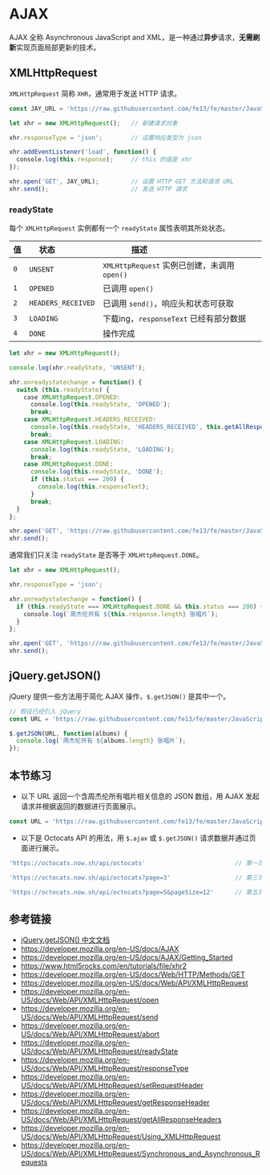 # AJAX

AJAX 全称 Asynchronous JavaScript and XML，是一种通过**异步**请求，**无需刷新**实现页面局部更新的技术。

## XMLHttpRequest
`XMLHttpRequest` 简称 `XHR`，通常用于发送 HTTP 请求。

```javascript
const JAY_URL = 'https://raw.githubusercontent.com/fe13/fe/master/JavaScript/AJAX/json/jay.json';

let xhr = new XMLHttpRequest();   // 新建请求对象

xhr.responseType = 'json';        // 设置响应类型为 json

xhr.addEventListener('load', function() {
  console.log(this.response);     // this 的值是 xhr
});

xhr.open('GET', JAY_URL);         // 设置 HTTP GET 方法和请求 URL
xhr.send();                       // 发送 HTTP 请求
```

### readyState
每个 `XMLHttpRequest` 实例都有一个 `readyState` 属性表明其所处状态。

| 值  | 状态                | 描述                                       |
|-----|--------------------|-------------------------------------------|
| `0` | `UNSENT`           | `XMLHttpRequest` 实例已创建，未调用 `open()` |
| `1` | `OPENED`           | 已调用 `open()`                            |
| `2` | `HEADERS_RECEIVED` | 已调用 `send()`，响应头和状态可获取            |
| `3` | `LOADING`          | 下载ing，`responseText` 已经有部分数据        |
| `4` | `DONE`             | 操作完成                                    |

```javascript
let xhr = new XMLHttpRequest();

console.log(xhr.readyState, 'UNSENT');

xhr.onreadystatechange = function() {
  switch (this.readyState) {
    case XMLHttpRequest.OPENED:
      console.log(this.readyState, 'OPENED');
      break;
    case XMLHttpRequest.HEADERS_RECEIVED:
      console.log(this.readyState, 'HEADERS_RECEIVED', this.getAllResponseHeaders());
      break;
    case XMLHttpRequest.LOADING:
      console.log(this.readyState, 'LOADING');
      break;
    case XMLHttpRequest.DONE:
      console.log(this.readyState, 'DONE');
      if (this.status === 200) {
        console.log(this.responseText);
      }
      break;
  }    
};

xhr.open('GET', 'https://raw.githubusercontent.com/fe13/fe/master/JavaScript/AJAX/json/jay.json');
xhr.send();
```
通常我们只关注 `readyState` 是否等于 `XMLHttpRequest.DONE`。
```javascript
let xhr = new XMLHttpRequest();

xhr.responseType = 'json';

xhr.onreadystatechange = function() {
  if (this.readyState === XMLHttpRequest.DONE && this.status === 200) {
    console.log(`周杰伦共有 ${this.response.length} 张唱片`);
  }
};

xhr.open('GET', 'https://raw.githubusercontent.com/fe13/fe/master/JavaScript/AJAX/json/jay.albums.json')
xhr.send();
```
## jQuery.getJSON()
jQuery 提供一些方法用于简化 AJAX 操作，`$.getJSON()` 是其中一个。
```javascript
// 假设已经引入 jQuery
const URL = 'https://raw.githubusercontent.com/fe13/fe/master/JavaScript/AJAX/json/jay.albums.json';

$.getJSON(URL, function(albums) {
  console.log(`周杰伦共有 ${albums.length} 张唱片`);
});
```


## 本节练习
* 以下 URL 返回一个含周杰伦所有唱片相关信息的 JSON 数组，用 AJAX 发起请求并根据返回的数据进行页面展示。
```javascript
const URL = 'https://raw.githubusercontent.com/fe13/fe/master/JavaScript/AJAX/json/jay.albums.json';
```
* 以下是 Octocats API 的用法，用 `$.ajax` 或 `$.getJSON()` 请求数据并通过页面进行展示。
```javascript
'https://octocats.now.sh/api/octocats'                         // 第一页，每页 10 个(默认)

'https://octocats.now.sh/api/octocats?page=3'                  // 第三页，每页 10 个(默认)

'https://octocats.now.sh/api/octocats?page=5&pageSize=12'      // 第五页，每页 12 个
```

## 参考链接
* [jQuery.getJSON() 中文文档](http://www.jquery123.com/jQuery.getJSON/)
* https://developer.mozilla.org/en-US/docs/AJAX
* https://developer.mozilla.org/en-US/docs/AJAX/Getting_Started
* https://www.html5rocks.com/en/tutorials/file/xhr2
* https://developer.mozilla.org/en-US/docs/Web/HTTP/Methods/GET
* https://developer.mozilla.org/en-US/docs/Web/API/XMLHttpRequest
* https://developer.mozilla.org/en-US/docs/Web/API/XMLHttpRequest/open
* https://developer.mozilla.org/en-US/docs/Web/API/XMLHttpRequest/send
* https://developer.mozilla.org/en-US/docs/Web/API/XMLHttpRequest/abort
* https://developer.mozilla.org/en-US/docs/Web/API/XMLHttpRequest/readyState
* https://developer.mozilla.org/en-US/docs/Web/API/XMLHttpRequest/responseType
* https://developer.mozilla.org/en-US/docs/Web/API/XMLHttpRequest/setRequestHeader
* https://developer.mozilla.org/en-US/docs/Web/API/XMLHttpRequest/getResponseHeader
* https://developer.mozilla.org/en-US/docs/Web/API/XMLHttpRequest/getAllResponseHeaders
* https://developer.mozilla.org/en-US/docs/Web/API/XMLHttpRequest/Using_XMLHttpRequest
* https://developer.mozilla.org/en-US/docs/Web/API/XMLHttpRequest/Synchronous_and_Asynchronous_Requests
